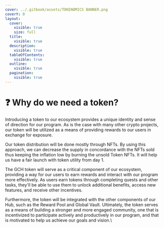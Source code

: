 ```yaml
---
cover: ../.gitbook/assets/TOKENOMICS BANNER.png
coverY: 0
layout:
  cover:
    visible: true
    size: full
  title:
    visible: true
  description:
    visible: true
  tableOfContents:
    visible: true
  outline:
    visible: true
  pagination:
    visible: true
---
```


# ❓ Why do we need a token?

Introducing a token to our ecosystem provides a unique identity and sense of direction for our program. As is the case with many other crypto projects, our token will be utilized as a means of providing rewards to our users in exchange for exposure.

Our token distribution will be done mostly through NFTs. By using this approach, we can decrease the supply in concordance with the NFTs sold thus keeping the inflation low by burning the unsold Token NFTs. It will help us have a fair launch with token utility from day 1.

The GCH token will serve as a critical component of our ecosystem, providing a way for our users to earn rewards and interact with our program more effectively. As users earn tokens through completing quests and other tasks, they'll be able to use them to unlock additional benefits, access new features, and receive other incentives.

Furthermore, the token will be integrated with the other components of our Hub, such as the Reward Pool and Global Vault. Ultimately, the token serves as a means of building a stronger and more engaged community, one that is incentivized to participate actively and productively in our program, and that is motivated to help us achieve our goals and vision.\
